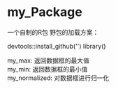 # my_Package
一个自制的R包
野包的加载方案：

devtools::install_github('')
library()

my_max: 返回数据框的最大值  
my_min: 返回数据框的最小值  
my_normalized: 对数据框进行归一化  
